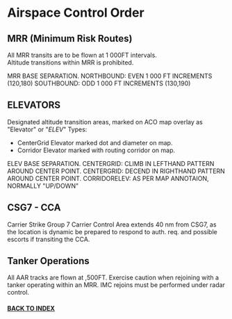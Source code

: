 # Airspace Control Order

## MRR (Minimum Risk Routes)
All MRR transits are to be flown at 1 000FT intervals.  
Altitude transitions within MRR is prohibited.  

MRR BASE SEPARATION.
NORTHBOUND: EVEN 1 000 FT INCREMENTS (120,180)
SOUTHBOUND: ODD 1 000 FT INCREMENTS (130,190)

## ELEVATORS
Designated altitude transition areas, marked on ACO map overlay as "Elevator" or "*ELEV*"
Types:  
*  CenterGrid Elevator marked dot and diameter on map.
*  Corridor Elevator marked with routing corridor on map.

ELEV BASE SEPARATION.
CENTERGRID: CLIMB IN LEFTHAND PATTERN AROUND CENTER POINT.
CENTERGRID: DECEND IN RIGHTHAND PATTERN AROUND CENTER POINT.
CORRIDORELEV: AS PER MAP ANNOTAION, NORMALLY "UP/DOWN"

## CSG7 - CCA
Carrier Strike Group 7 Carrier Control Area extends 40 nm from CSG7, as the location is dynamic be prepared to respond to auth. req. and possible escorts if transiting the CCA.


## Tanker Operations
All AAR tracks are flown at ,500FT.  Exercise caution when rejoining with a tanker operating within an MRR.  IMC rejoins must be performed under radar control.  

#### [BACK TO INDEX](https://daviddcs.github.io/nsst/) 